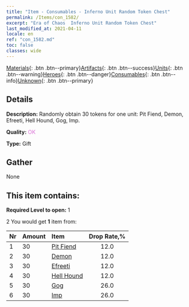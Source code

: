 ```yaml
---
title: "Item - Consumables - Inferno Unit Random Token Chest"
permalink: /Items/con_1582/
excerpt: "Era of Chaos  Inferno Unit Random Token Chest"
last_modified_at: 2021-04-11
locale: en
ref: "con_1582.md"
toc: false
classes: wide
---
```

 [Materials](/Items/){: .btn .btn--primary}[Artifacts](/Items/Artifacts/){: .btn .btn--success}[Units](/Items/Units/){: .btn .btn--warning}[Heroes](/Items/Heroes/){: .btn .btn--danger}[Consumables](/Items/Consumables/){: .btn .btn--info}[Unknown](/Items/Unknown/){: .btn .btn--primary}

## Details
 **Description:** Randomly obtain 30 tokens for one unit: Pit Fiend, Demon, Efreeti, Hell Hound, Gog, Imp.

 **Quality:** <span style="color: #DA70D6">OK</span>

 **Type:** Gift

## Gather

  None

## This item contains:

 **Required Level to open:** 1

 2 You would get **1** item  from:

  | Nr | Amount |     Item    | Drop Rate,% |
  |:---|:-------|:------------|:---------:|
  | 1 | 30 | [Pit Fiend](/Items/unt_230/) | 12.0 | 
  | 2 | 30 | [Demon](/Items/unt_229/) | 12.0 | 
  | 3 | 30 | [Efreeti](/Items/unt_231/) | 12.0 | 
  | 4 | 30 | [Hell Hound](/Items/unt_228/) | 12.0 | 
  | 5 | 30 | [Gog](/Items/unt_227/) | 26.0 | 
  | 6 | 30 | [Imp](/Items/unt_226/) | 26.0 | 
